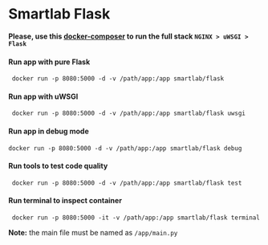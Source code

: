# Smartlab Flask

**Please, use this [docker-composer](https://github.com/smartlab-flpo-br/flask/blob/master/docker-compose.yml) to run the full stack `NGINX > uWSGI > Flask`** 

#### Run app with pure Flask
     docker run -p 8080:5000 -d -v /path/app:/app smartlab/flask

#### Run app with uWSGI
     docker run -p 8080:5000 -d -v /path/app:/app smartlab/flask uwsgi

#### Run app in debug mode
    docker run -p 8080:5000 -d -v /path/app:/app smartlab/flask debug

#### Run tools to test code quality
     docker run -p 8080:5000 -d -v /path/app:/app smartlab/flask test

#### Run terminal to inspect container
     docker run -p 8080:5000 -it -v /path/app:/app smartlab/flask terminal

**Note:** the main file must be named as `/app/main.py`
